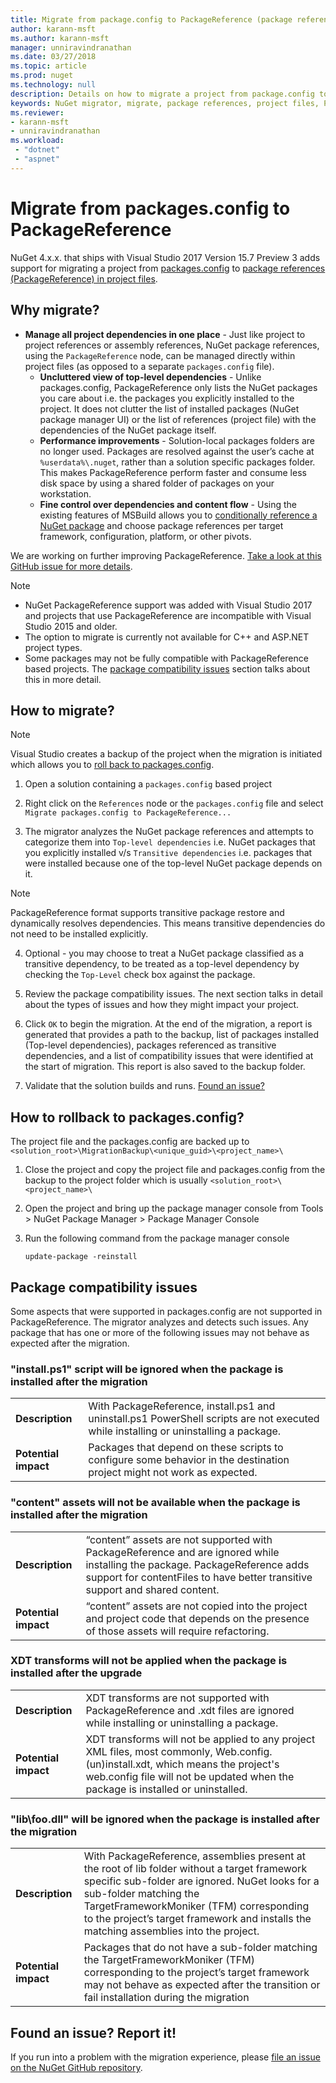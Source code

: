 ```yaml
---
title: Migrate from package.config to PackageReference (package references in project files) | Microsoft Docs
author: karann-msft
ms.author: karann-msft
manager: unniravindranathan
ms.date: 03/27/2018
ms.topic: article
ms.prod: nuget
ms.technology: null
description: Details on how to migrate a project from package.config to PackageReference in project files as supported by NuGet 4.0+ and VS2017 and .NET Core 2.0
keywords: NuGet migrator, migrate, package references, project files, PackageReference, packages.config, VS2017, Visual Studio 2017, NuGet 4, .NET Core 2.0
ms.reviewer:
- karann-msft
- unniravindranathan
ms.workload: 
 - "dotnet"
 - "aspnet"
---
```


# Migrate from packages.config to PackageReference

NuGet 4.x.x. that ships with Visual Studio 2017 Version 15.7 Preview 3 adds support for migrating a project from [packages.config](./packages-config.md) to [package references (PackageReference) in project files](../consume-packages/Package-References-in-Project-Files.md).

## Why migrate?

* **Manage all project dependencies in one place** - Just like project to project references or assembly references, NuGet package references, using the `PackageReference` node, can be managed directly within project files (as opposed to a separate `packages.config` file).
  * **Uncluttered view of top-level dependencies** - Unlike packages.config, PackageReference only lists the NuGet packages you care about i.e. the packages you explicitly installed to the project. It does not clutter the list of installed packages (NuGet package manager UI) or the list of references (project file) with the dependencies of the NuGet package itself. 
  * **Performance improvements** - Solution-local packages folders are no longer used. Packages are resolved against the user’s cache at `%userdata%\.nuget`, rather than a solution specific packages folder. This makes PackageReference perform faster and consume less disk space by using a shared folder of packages on your workstation.
  * **Fine control over dependencies and content flow** - Using the existing features of MSBuild allows you to [conditionally reference a NuGet package](../consume-packages/Package-References-in-Project-Files.md#adding-a-packagereference-condition) and choose package references per target framework, configuration, platform, or other pivots.
  
We are working on further improving PackageReference. [Take a look at this GitHub issue for more details](TBD).

> [!Note]
> * NuGet PackageReference support was added with Visual Studio 2017 and projects that use PackageReference are incompatible with Visual Studio 2015 and older.
> * The option to migrate is currently not available for C++ and ASP.NET project types.
> * Some packages may not be fully compatible with PackageReference based projects. The [package compatibility issues](#package-compatibility-issues) section talks about this in more detail.


## How to migrate?

> [!Note]
> Visual Studio creates a backup of the project when the migration is initiated which allows you to [roll back to packages.config](#steps-to-rollback-to-packagesconfig). 

1. Open a solution containing a `packages.config` based project

2. Right click on the `References` node or the `packages.config` file and select `Migrate packages.config to PackageReference...`

3. The migrator analyzes the NuGet package references and attempts to categorize them into `Top-level dependencies` i.e. NuGet packages that you explicitly installed v/s `Transitive dependencies` i.e. packages that were installed because one of the top-level NuGet package depends on it.

> [!Note]
> PackageReference format supports transitive package restore and dynamically resolves dependencies. This means transitive dependencies do not need to be installed explicitly.

4. Optional - you may choose to treat a NuGet package classified as a transitive dependency, to be treated as a top-level dependency by checking the `Top-Level` check box against the package.

5. Review the package compatibility issues. The next section talks in detail about the types of issues and how they might impact your project.

6. Click `OK` to begin the migration. At the end of the migration, a report is generated that provides a path to the backup, list of packages installed (Top-level dependencies), packages referenced as transitive dependencies, and a list of compatibility issues that were identified at the start of migration. This report is also saved to the backup folder.

7. Validate that the solution builds and runs. [Found an issue?](#found-an-issue-report-it)

## How to rollback to packages.config?

The project file and the packages.config are backed up to `<solution_root>\MigrationBackup\<unique_guid>\<project_name>\`

1. Close the project and copy the project file and packages.config from the backup to the project folder which is usually `<solution_root>\<project_name>\`

2. Open the project and bring up the package manager console from Tools > NuGet Package Manager > Package Manager Console

3. Run the following command from the package manager console
   ```cli
   update-package -reinstall
   ```

## Package compatibility issues

Some aspects that were supported in packages.config are not supported in PackageReference. The migrator analyzes and detects such issues. Any package that has one or more of the following issues may not behave as expected after the migration.

### "install.ps1" script will be ignored when the package is installed after the migration

| | |
| --- | --- |
| **Description** | With PackageReference, install.ps1 and uninstall.ps1 PowerShell scripts are not executed while installing or uninstalling a package. |
| **Potential impact** | Packages that depend on these scripts to configure some behavior in the destination project might not work as expected. |

### "content" assets will not be available when the package is installed after the migration

| | |
| --- | --- |
| **Description** | “content” assets are not supported with PackageReference and are ignored while installing the package. PackageReference adds support for contentFiles to have better transitive support and shared content.  |
| **Potential impact** | “content” assets are not copied into the project and project code that depends on the presence of those assets will require refactoring.  |
 
### XDT transforms will not be applied when the package is installed after the upgrade

| | |
| --- | --- |
| **Description** | XDT transforms are not supported with PackageReference and .xdt files are ignored while installing or uninstalling a package.   |
| **Potential impact** | XDT transforms will not be applied to any project XML files, most commonly, Web.config.(un)install.xdt, which means the project's web.config file will not be updated when the package is installed or uninstalled. |
 
### "lib\foo.dll" will be ignored when the package is installed after the migration

| | |
| --- | --- |
| **Description** | With PackageReference, assemblies present at the root of lib folder without a target framework specific sub-folder are ignored. NuGet looks for a sub-folder matching the TargetFrameworkMoniker (TFM) corresponding to the project’s target framework and installs the matching assemblies into the project. |
| **Potential impact** | Packages that do not have a sub-folder matching the TargetFrameworkMoniker (TFM) corresponding to the project’s target framework may not behave as expected after the transition or fail installation during the migration |


## Found an issue? Report it!

If you run into a problem with the migration experience, please [file an issue on the NuGet GitHub repository](https://github.com/NuGet/Home/issues/).
